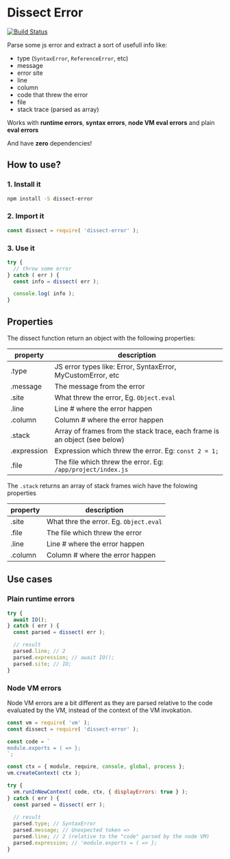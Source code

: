 # Dissect Error

[![Build Status](https://travis-ci.org/szanata/dissect-error.svg?branch=master)](https://travis-ci.org/szanata/dissect-error)

Parse some js error and extract a sort of usefull info like:
- type (`SyntaxError`, `ReferenceError`, etc)
- message
- error site
- line
- column
- code that threw the error
- file
- stack trace (parsed as array)

Works with **runtime errors**, **syntax errors**, **node VM eval errors** and plain **eval errors**

And have **zero** dependencies!

## How to use?

### 1. Install it

```bash
npm install -S dissect-error
```

### 2. Import it

```js
const dissect = require( 'dissect-error' );
```

### 3. Use it

```js
try {
  // throw some error
} catch ( err ) {
  const info = dissect( err );

  console.log( info );
}
```

## Properties

The dissect function return an object with the following properties:

| property | description |
| -------- | ----------- |
| .type | JS error types like: Error, SyntaxError, MyCustomError, etc |
| .message | The message from the error |
| .site | What threw the error, Eg. `Object.eval`|
| .line | Line # where the error happen |
| .column | Column # where the error happen |
| .stack | Array of frames from the stack trace, each frame is an object (see below) |
| .expression | Expression which threw the error. Eg: `const 2 = 1;` |
| .file | The file which threw the error. Eg: `/app/project/index.js` |

The `.stack` returns an array of stack frames wich have the folowing properties

| property | description |
| -------- | ----------- |
| .site | What thre the error. Eg. `Object.eval` |
| .file | The file which threw the error |
| .line | Line # where the error happen |
| .column | Column # where the error happen |

## Use cases

### Plain runtime errors

```js
try {
  await IO();
} catch ( err ) {
  const parsed = dissect( err );

  // result
  parsed.line; // 2
  parsed.expression; // await IO();
  parsed.site; // IO;
}
```

### Node VM errors

Node VM errors are a bit different as they are parsed relative to the code evaluated by the VM, instead of the context of the VM invokation.

```js
const vm = require( 'vm' );
const dissect = require( 'dissect-error' );

const code = `
module.exports = ( => };
`;

const ctx = { module, require, console, global, process };
vm.createContext( ctx );

try {
  vm.runInNewContext( code, ctx, { displayErrors: true } );
} catch ( err ) {
  const parsed = dissect( err );
  
  // result 
  parsed.type; // SyntaxError
  parsed.message; // Unexpected token =>
  parsed.line; // 2 (relative to the "code" parsed by the node VM)
  parsed.expression; // 'module.exports = ( => };
}
```
